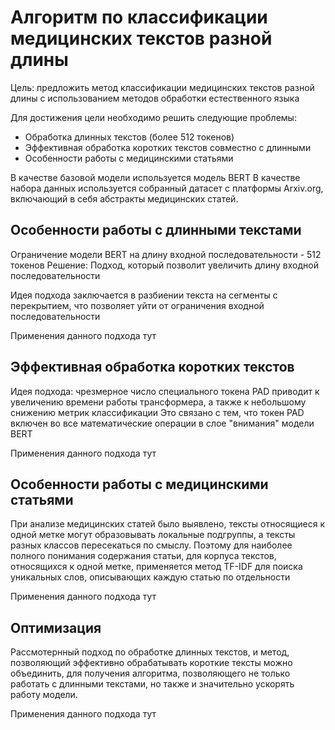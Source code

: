 # Алгоритм по классификации медицинских текстов разной длины

Цель: предложить метод классификации медицинских текстов разной длины с использованием методов обработки естественного языка

Для достижения цели необходимо решить следующие проблемы:

- Обработка длинных текстов (более 512 токенов)
- Эффективная обработка коротких текстов совместно с длинными
- Особенности работы с медицинскими статьями

В качестве базовой модели используется модель BERT
В качестве набора данных используется собранный датасет с платформы Arxiv.org, включающий в себя абстракты медицинских статей. 

## Особенности работы с длинными текстами

  Ограничение модели BERT на длину входной последовательности - 512 токенов
  Решение: Подход, который позволит увеличить длину входной последовательности

  Идея подхода заключается в разбиении текста на сегменты с перекрытием, что позволяет уйти от ограничения входной последовательности

  Применения данного подхода тут
  
## Эффективная обработка коротких текстов

  Идея подхода: чрезмерное число специального токена PAD приводит к увеличению времени работы трансформера, а также к небольшому снижению метрик классификации
  Это связано с тем, что токен PAD включен во все математические операции в слое "внимания" модели BERT

  Применения данного подхода тут

## Особенности работы с медицинскими статьями

  При анализе медицинских статей было выявлено, тексты относящиеся к одной метке могут образовывать локальные подгруппы, а тексты разных классов пересекаться по смыслу.
  Поэтому для наиболее полного понимания содержания статьи, для корпуса текстов, относящихся к одной метке, применяется метод TF-IDF для поиска уникальных слов, описывающих каждую статью по отдельности

  Применения данного подхода тут

## Оптимизация 

  Рассмотернный подход по обработке длинных текстов, и метод, позволяющий эффективно обрабатывать короткие тексты можно объединить, для получения алгоритма, позволяющего не только    работать с длинными текстами, но также и значительно ускорять работу модели.

  Применения данного подхода тут


  

  


